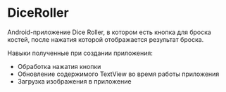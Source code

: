 # DiceRoller

Android-приложение Dice Roller, в котором есть кнопка для броска костей, после нажатия которой отображается результат броска.

Навыки полученные при создании приложения:
- Обработка нажатия кнопки
- Обновление содержимого TextView во время работы приложения
- Загрузка изображения в приложение
